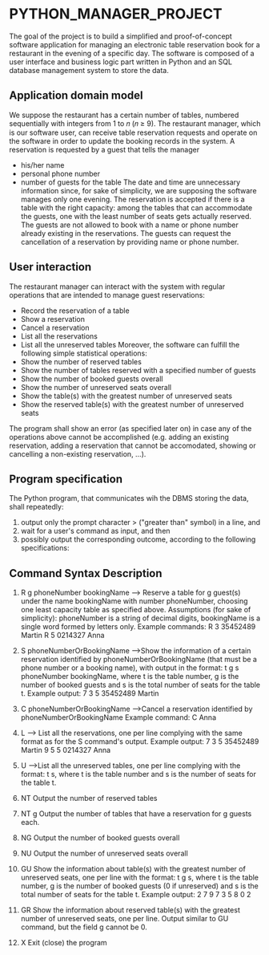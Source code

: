 # PYTHON_MANAGER_PROJECT
The goal of the project is to build a simplified and proof-of-concept software application for managing an electronic table reservation book for a restaurant in the evening of a specific day. The software is composed of a user interface and business logic part written in Python and an SQL database management system to store the data.


##  Application domain model 
We suppose the restaurant has a certain number of tables, numbered sequentially with integers from 1 to 𝑛 (𝑛 ≥ 9). The restaurant manager, which is our software user, can receive table reservation requests and operate on the software in order to update the booking records in the system. A reservation is requested by a guest that tells the manager
- his/her name
- personal phone number
- number of guests for the table
The date and time are unnecessary information since, for sake of simplicity, we are supposing the software manages only one evening. The reservation is accepted if there is a table with the right capacity: among the tables that can accommodate the guests, one with the least number of seats gets actually reserved. The guests are not allowed to book with a name or phone number already existing in the reservations.
The guests can request the cancellation of a reservation by providing name or phone number.

## User interaction
The restaurant manager can interact with the system with regular operations that are
intended to manage guest reservations:
- Record the reservation of a table
- Show a reservation
- Cancel a reservation
- List all the reservations
- List all the unreserved tables
Moreover, the software can fulfill the following simple statistical operations:
- Show the number of reserved tables
- Show the number of tables reserved with a specified number of guests
- Show the number of booked guests overall
- Show the number of unreserved seats overall
- Show the table(s) with the greatest number of unreserved seats
- Show the reserved table(s) with the greatest number of unreserved seats

The program shall show an error (as specified later on) in case any of the operations above cannot be accomplished (e.g. adding an existing reservation, adding a reservation that cannot be accomodated, showing or cancelling a non-existing reservation, …).

## Program specification
The Python program, that communicates wih the DBMS storing the data, shall repeatedly: 
1) output only the prompt character > ("greater than" symbol) in a line, and 
2) wait for a user's command as input, and then 
3) possibly output the corresponding outcome, according to the following specifications:

## Command Syntax Description
1) R g phoneNumber bookingName --> Reserve a table for g guest(s) under the name bookingName with number phoneNumber, choosing one least capacity table as specified above. Assumptions (for sake of simplicity): phoneNumber is a string of decimal digits, bookingName is a single word formed by letters only.
Example commands:
R 3 35452489 Martin
R 5 0214327 Anna

2) S phoneNumberOrBookingName -->Show the information of a certain reservation identified by phoneNumberOrBookingName (that must be a phone number or a booking name), with output in the format: t g s phoneNumber bookingName, where t is the table number, g is the
number of booked guests and s is the total number of seats for the table t.
Example output:
7 3 5 35452489 Martin

3) C phoneNumberOrBookingName -->Cancel a reservation identified by phoneNumberOrBookingName
Example command:
C Anna

4) L --> List all the reservations, one per line complying with the same format as for the S command's output.
Example output:
7 3 5 35452489 Martin
9 5 5 0214327 Anna

5) U -->List all the unreserved tables, one per line complying with the format: t s, where t is the table number and s is the number of seats for the table t.

6) NT Output the number of reserved tables

7) NT g Output the number of tables that have a reservation for g guests each.

8) NG Output the number of booked guests overall

9) NU Output the number of unreserved seats overall

10) GU Show the information about table(s) with the greatest number of unreserved seats, one per line with the format: t g s, where t is the table number, g is the number of booked guests (0 if unreserved) and s is the total number of seats for the table t.
Example output:
2 7 9
7 3 5
8 0 2

11) GR Show the information about reserved table(s) with the greatest number of unreserved seats, one per line. Output similar to GU command, but the field g cannot be 0.

12) X Exit (close) the program

